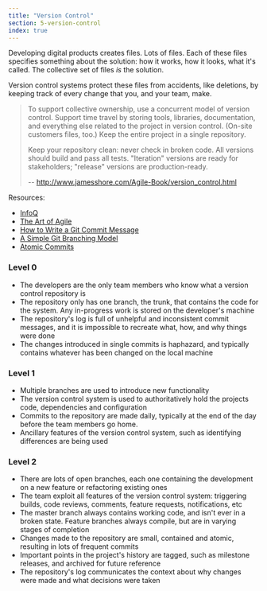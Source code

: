 ```yaml
---
title: "Version Control"
section: 5-version-control
index: true
---
```


Developing digital products creates files. Lots of files.
Each of these files specifies something about the solution: how it works, how it looks, what it's called.
The collective set of files *is* the solution.

Version control systems protect these files from accidents, like deletions, by keeping track of every change that you, and your team, make.




>To support collective ownership, use a concurrent model of version control.
>Support time travel by storing tools, libraries, documentation, and
>everything else related to the project in version control. (On-site customers
>files, too.) Keep the entire project in a single repository.
>
>Keep your repository clean: never check in broken code. All versions should
>build and pass all tests. "Iteration" versions are ready for stakeholders;
>"release" versions are production-ready.
>
>  -- http://www.jamesshore.com/Agile-Book/version_control.html



Resources:

 - [InfoQ](http://www.infoq.com/articles/agile-version-control)
 - [The Art of Agile](http://www.jamesshore.com/Agile-Book/version_control.html)
 - [How to Write a Git Commit Message](http://chris.beams.io/posts/git-commit/)
 - [A Simple Git Branching Model](https://gist.github.com/aussielunix/59957626d6eace17be64)
 - [Atomic Commits](http://www.freshconsulting.com/atomic-commits/)

### Level 0
 - The developers are the only team members who know what a version control repository is
 - The repository only has one branch, the trunk, that contains the code for the system. Any in-progress work is stored on the developer's machine
 - The repository's log is full of unhelpful and inconsistent commit messages, and it is impossible to recreate what, how, and why things were done
 - The changes introduced in single commits is haphazard, and typically contains whatever has been changed on the local machine

### Level 1
 - Multiple branches are used to introduce new functionality
 - The version control system is used to authoritatively hold the projects code, dependencies and configuration
 - Commits to the repository are made daily, typically at the end of the day before the team members go home.
 - Ancillary features of the version control system, such as identifying differences are being used

### Level 2
 - There are lots of open branches, each one containing the development on a new feature or refactoring existing ones
 - The team exploit all features of the version control system: triggering builds, code reviews, comments, feature requests, notifications, etc
 - The master branch always contains working code, and isn't ever in a broken state. Feature branches always compile, but are in varying stages of completion
 - Changes made to the repository are small, contained and atomic, resulting in lots of frequent commits
 - Important points in the project's history are tagged, such as milestone releases, and archived for future reference
 - The repository's log communicates the context about why changes were made and what decisions were taken
